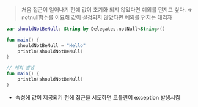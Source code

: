 > 처음 접근이 일어나기 전에 값이 초기화 되지 않았다면 예외를 던지고 싶다.
⇒ notnull함수를 이요해 값이 설정되지 않았다면 예외를 던지는 대리자
>

```kotlin
var shouldNotBeNull: String by Delegates.notNull<String>()

fun main() {
    shouldNotBeNull = "Hello"
    println(shouldNotBeNull)
}

// 예외 발생
fun main() {
    println(shouldNotBeNull)
}
```

- 속성에 값이 제공되기 전에 접근을 시도하면 코틀린이 exception 발생시킴
